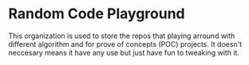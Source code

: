 # Random Code Playground
This organization is used to store the repos that playing arround with different algorithm and for prove of concepts
(POC) projects. It doesn't neccesary means it have any use but just have fun to tweaking with it.

